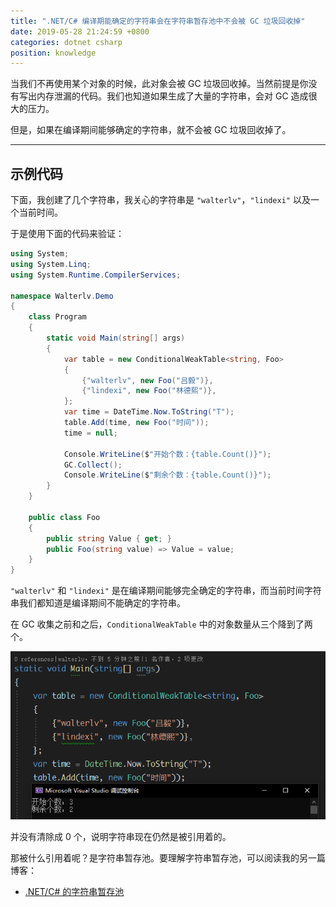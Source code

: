 ```yaml
---
title: ".NET/C# 编译期能确定的字符串会在字符串暂存池中不会被 GC 垃圾回收掉"
date: 2019-05-28 21:24:59 +0800
categories: dotnet csharp
position: knowledge
---
```


当我们不再使用某个对象的时候，此对象会被 GC 垃圾回收掉。当然前提是你没有写出内存泄漏的代码。我们也知道如果生成了大量的字符串，会对 GC 造成很大的压力。

但是，如果在编译期间能够确定的字符串，就不会被 GC 垃圾回收掉了。

---

<div id="toc"></div>

## 示例代码

下面，我创建了几个字符串，我关心的字符串是 `"walterlv"`，`"lindexi"` 以及一个当前时间。

于是使用下面的代码来验证：

```csharp
using System;
using System.Linq;
using System.Runtime.CompilerServices;

namespace Walterlv.Demo
{
    class Program
    {
        static void Main(string[] args)
        {
            var table = new ConditionalWeakTable<string, Foo>
            {
                {"walterlv", new Foo("吕毅")},
                {"lindexi", new Foo("林德熙")},
            };
            var time = DateTime.Now.ToString("T");
            table.Add(time, new Foo("时间"));
            time = null;

            Console.WriteLine($"开始个数：{table.Count()}");
            GC.Collect();
            Console.WriteLine($"剩余个数：{table.Count()}");
        }
    }

    public class Foo
    {
        public string Value { get; }
        public Foo(string value) => Value = value;
    }
}
```

`"walterlv"` 和 `"lindexi"` 是在编译期间能够完全确定的字符串，而当前时间字符串我们都知道是编译期间不能确定的字符串。

在 GC 收集之前和之后，`ConditionalWeakTable` 中的对象数量从三个降到了两个。

![运行结果](/static/posts/2019-05-28-21-21-55.png)

并没有清除成 0 个，说明字符串现在仍然是被引用着的。

那被什么引用着呢？是字符串暂存池。要理解字符串暂存池，可以阅读我的另一篇博客：

- [.NET/C# 的字符串暂存池](https://blog.walterlv.com/post/string-intern-pool.html)
